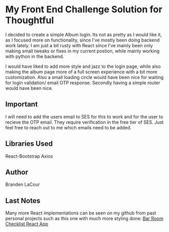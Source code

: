 # My Front End Challenge Solution for Thoughtful

I decided to create a simple Album login. Its not as pretty as I would like it, as I focused more on functionality, since I've mostly been doing backend work lately.
I am just a bit rusty with React since I've mainly been only making small tweaks or fixes in my current postion, while mainly working with python in the backend.

I would have liked to add more style and jazz to the login page, while also making the album page more of a full screen experience with a bit more customization. Also a small loading circle would have been nice for waiting for login validation/ email OTP response. Secondly having a simple router would have been nice.

## Important
I will need to add the users email to SES for this to work and for the user to recieve the OTP email. They require verification in the free tier of SES.
Just feel free to reach out to me which emails need to be added.

## Libraries Used

React-Bootstrap
Axios

## Author
Branden LaCour

## Last Notes
Many more React implementations can be seen on my github from past personal projects such as this one with much more styling done: 
 [Bar Room Checklist React App](https://github.com/BrandenLaCour/Bar_Hero)